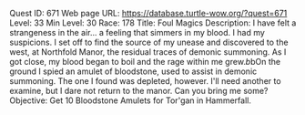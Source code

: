 Quest ID: 671
Web page URL: https://database.turtle-wow.org/?quest=671
Level: 33
Min Level: 30
Race: 178
Title: Foul Magics
Description: I have felt a strangeness in the air... a feeling that simmers in my blood. I had my suspicions. I set off to find the source of my unease and discovered to the west, at Northfold Manor, the residual traces of demonic summoning. As I got close, my blood began to boil and the rage within me grew.$b$bOn the ground I spied an amulet of bloodstone, used to assist in demonic summoning. The one I found was depleted, however. I'll need another to examine, but I dare not return to the manor. Can you bring me some?
Objective: Get 10 Bloodstone Amulets for Tor'gan in Hammerfall.

